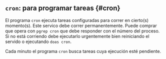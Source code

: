 `cron`: para programar tareas {#cron}
-----------------------------

El programa `cron` ejecuta tareas configuradas para correr en cierto(s)
momento(s). Este servico debe correr permanentemente. Puede comprar que
opera con `pgrep cron` que debe responder con el número del proceso. Si
no está corriendo debe ejecutarlo urgentemente bien reiniciando el
servido o ejecutando `doas cron`.

Cada minuto el programa `cron` busca tareas cuya ejecución esté
pendiente.
